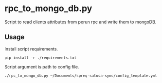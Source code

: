 # rpc_to_mongo_db.py

Script to read clients attributes from perun rpc and write them to mongoDB.

## Usage

Install script requirements.

```
pip install -r ./requirements.txt
```

Script argument is path to config file.

```
./rpc_to_mongo_db.py ~/Documents/spreq-satosa-sync/config_template.yml
```
